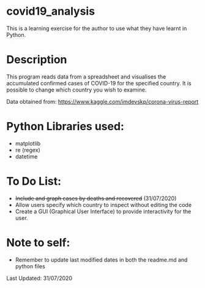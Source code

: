 # covid19_analysis
This is a learning exercise for the author to use what they have learnt in Python.

# Description
This program reads data from a spreadsheet and visualises the accumulated confirmed cases of COVID-19 for the specified country. It is possible to change which country you wish to examine.

Data obtained from: https://www.kaggle.com/imdevskp/corona-virus-report 

# Python Libraries used:
- matplotlib
- re (regex)
- datetime

# To Do List:
- ~~Include and graph cases by deaths and recovered~~ (31/07/2020)
- Allow users specify which country to inspect without editing the code
- Create a GUI (Graphical User Interface) to provide interactivity for the user.

# Note to self:
- Remember to update last modified dates in both the readme.md and python files

Last Updated: 31/07/2020
